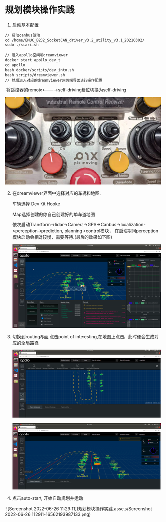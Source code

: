 # 规划模块操作实践

1. 启动基本配置

```
// 启动canbus驱动
cd /home/EMUC_B202_SocketCAN_driver_v3.2_utility_v3.1_20210302/
sudo ./start.sh

// 进入apollo空间和dreamviewer
docker start apollo_dev_t
cd apollo
bash docker/scripts/dev_into.sh
bash scripts/dreamviewer.sh
// 然后进入对应的dreamviewer网页端界面进行操作配置
```

​	将遥控器的remote<---->self-driving档位切换为self-driving

![39699f6866a11d24e8018ee87d451cb](规划模块操作实践.assets/39699f6866a11d24e8018ee87d451cb.jpg)

2. 在dreamviewer界面中选择对应的车辆和地图.

   车辆选择 Dev Kit Hooke

   Map选择创建的你自己创建好的单车道地图

   依次启动Transform->lidar->Camera->GPS->Canbus->localization->perception->prediction, planning->control模块， 在启动期间perception模块启动会相对较慢，需要等待.(最后的效果如下图)

   ![1656219047(1)](规划模块操作实践.assets/1656219047(1).png)

3. 切换到routing界面,点击point of interesting,在地图上点击，此时便会生成对应的全局路径

   ![1656219281(1)](规划模块操作实践.assets/1656219281(1).png)

   ![1656219222(1)](规划模块操作实践.assets/1656219222(1).png)

4. 点击auto-start, 开始自动规划并运动

​			![Screenshot 2022-06-26 11:29:11](规划模块操作实践.assets/Screenshot 2022-06-26 112911-16562193987133.png)	
